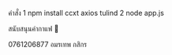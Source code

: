 คำสั่ง
1 npm install ccxt axios tulind
2 node app.js








สนับสนุนค่ากาแฟ 🙏


0761206877
อมรเทพ 
กสิกร
